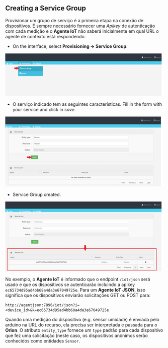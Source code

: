## Creating a Service Group

Provisionar um grupo de serviço é a primeira etapa na conexão de dispositivos. É sempre necessário fornecer uma *Apikey* de autenticação com cada medição e o **Agente IoT** não saberá inicialmente em qual URL o agente de contexto está respondendo.


- On the interface, select **Provisioning -> Service Group**. 

![](img/4.png)

- O serviço indicado tem as seguintes características. Fill in the form with your service and click in *save*.

![](img/5.png)

- Service Group created.

![](img/6.png)



No exemplo, o **Agente IoT** é informado que o endpoint `/iot/json` será usado e que os dispositivos se autenticarão incluindo a apikey `ec65734d95ad4bb68a4da3e67049725e`. Para um **Agente IoT JSON**, isso significa que os dispositivos enviarão solicitações GET ou POST para:

```
http://agentjson:7896/iot/json?i=<device_id>&k=ec65734d95ad4bb68a4da3e67049725e
```

Quando uma medição do dispositivo (e.g. sensor umidade) é enviada pelo arduino na URL do recurso, ela precisa ser interpretada e passada para o **Orion**. O atributo `entity_type` fornece um `type` padrão para cada dispositivo que fez uma solicitação (neste caso, os dispositivos anônimos serão conhecidos como entidades `Sensor`.
